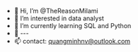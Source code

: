 - 👋 Hi, I’m @TheReasonMilami
- 👀 I’m interested in data analyst
- 🌱 I’m currently learning SQL and Python
- 💞️ ---
- 📫 contact: quangminhnv@outlook.com

<!---
TheReasonMilami/TheReasonMilami is a ✨ special ✨ repository because its `README.md` (this file) appears on your GitHub profile.
You can click the Preview link to take a look at your changes.
--->
